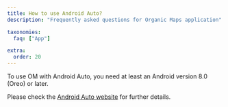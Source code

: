 ```yaml
---
title: How to use Android Auto?
description: "Frequently asked questions for Organic Maps application"

taxonomies:
  faq: ["App"]

extra:
  order: 20
---
```


To use OM with Android Auto, you need at least an Android version 8.0 (Oreo) or later.

Please check the [Android Auto website](https://www.android.com/auto/) for further details.
